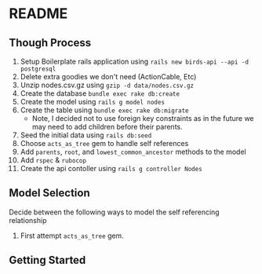 # README

## Though Process
1. Setup Boilerplate rails application using `rails new birds-api --api -d postgresql`
2. Delete extra goodies we don't need (ActionCable, Etc)
3. Unzip nodes.csv.gz using `gzip -d data/nodes.csv.gz`
4. Create the database `bundle exec rake db:create`
5. Create the model using `rails g model nodes`
6. Create the table using `bundle exec rake db:migrate`
   * Note, I decided not to use foreign key constraints as in the future we may need to add children before their parents.
7. Seed the initial data using `rails db:seed`
8. Choose `acts_as_tree` gem to handle self references
9. Add `parents`, `root`, and `lowest_common_ancestor` methods to the model
10. Add `rspec` & `rubocop`
11. Create the api contoller using `rails g controller Nodes`


## Model Selection
Decide between the following ways to model the self referencing relationship
   1. First attempt `acts_as_tree` gem.

## Getting Started

